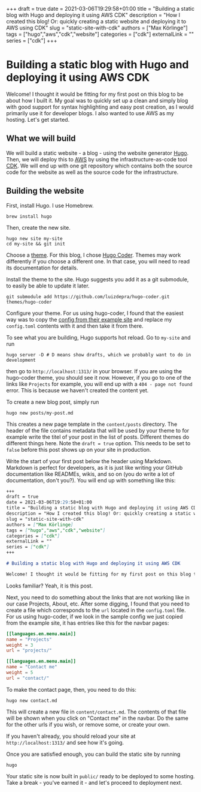 +++ 
draft = true
date = 2021-03-06T19:29:58+01:00
title = "Building a static blog with Hugo and deploying it using AWS CDK"
description = "How I created this blog! Or: quickly creating a static website and deploying it to AWS using CDK"
slug = "static-site-with-cdk"
authors = ["Max Körlinge"]
tags = ["hugo","aws","cdk","website"]
categories = ["cdk"]
externalLink = ""
series = ["cdk"]
+++

# Building a static blog with Hugo and deploying it using AWS CDK

Welcome! I thought it would be fitting for my first post on this blog to be about how I built it. My goal was to quickly set up a clean and simply blog with good support for syntax highlighting and easy post creation, as I would primarily use it for developer blogs. I also wanted to use AWS as my hosting. Let's get started.

## What we will build

We will build a static website - a blog - using the website generator [Hugo](https://gohugo.io/). Then, we will deploy this to [AWS]() by using the infrastructure-as-code tool [CDK](). We will end up with one git repository which contains both the source code for the website as well as the source code for the infrastructure.

## Building the website

First, install Hugo. I use Homebrew.

```shell
brew install hugo
```

Then, create the new site.

```shell
hugo new site my-site
cd my-site && git init
```

Choose a [theme](https://themes.gohugo.io/). For this blog, I chose [Hugo Coder](https://themes.gohugo.io/hugo-coder/). Themes may work differently if you choose a different one. In that case, you will need to read its documentation for details.

Install the theme to the site. Hugo suggests you add it as a git submodule, to easily be able to update it later.

```shell
git submodule add https://github.com/luizdepra/hugo-coder.git themes/hugo-coder
```

Configure your theme. For us using hugo-coder, I found that the easiest way was to copy the [config from their example site](https://github.com/luizdepra/hugo-coder/blob/master/exampleSite/config.toml) and replace my `config.toml` contents with it and then take it from there.

To see what you are building, Hugo supports hot reload. Go to `my-site` and run

```shell
hugo server -D # D means show drafts, which we probably want to do in development
```

then go to `http://localhost:1313/` in your browser. If you are using the hugo-coder theme, you should see it now. However, if you go to one of the links like `Projects` for example, you will end up with a `404 - page not found` error. This is because we haven't created the content yet.

To create a new blog post, simply run

```shell
hugo new posts/my-post.md
```

This creates a new page template in the `content/posts` directory. The header of the file contains metadata that will be used by your theme to for example write the titel of your post in the list of posts. Different themes do different things here. Note the `draft = true` option. This needs to be set to `false` before this post shows up on your site in production.

Write the start of your first post below the header using Markdown. Markdown is perfect for developers, as it is just like writing your GitHub documentation like READMEs, wikis, and so on (you do write a lot of documentation, don't you?). You will end up with something like this:

```markdown
+++
draft = true
date = 2021-03-06T19:29:58+01:00
title = "Building a static blog with Hugo and deploying it using AWS CDK"
description = "How I created this blog! Or: quickly creating a static website and deploying it to AWS using CDK"
slug = "static-site-with-cdk"
authors = ["Max Körlinge]
tags = ["hugo","aws","cdk","website"]
categories = ["cdk"]
externalLink = ""
series = ["cdk"]
+++

# Building a static blog with Hugo and deploying it using AWS CDK

Welcome! I thought it would be fitting for my first post on this blog to be about how I built it. My goal was to quickly set up a clean and simply blog with good support for syntax highlighting and easy post creation, as I would primarily use it for developer blogs. I also wanted to use AWS as my hosting Let's get started.
```

Looks familiar? Yeah, it is this post.

Next, you need to do something about the links that are not working like in our case Projects, About, etc. After some digging, I found that you need to create a file which corresponds to the `url` located in the `config.toml` file. For us using hugo-coder, if we look in the sample config we just copied from the example site, it has entries like this for the navbar pages:

```toml
[[languages.en.menu.main]]
name = "Projects"
weight = 3
url = "projects/"

[[languages.en.menu.main]]
name = "Contact me"
weight = 5
url = "contact/"
```

To make the contact page, then, you need to do this:

```shell
hugo new contact.md
```

This will create a new file in `content/contact.md`. The contents of that file will be shown when you click on "Contact me" in the navbar. Do the same for the other urls if you wish, or remove some, or create your own.

If you haven't already, you should reload your site at `http://localhost:1313/` and see how it's going.

Once you are satisfied enough, you can build the static site by running

```shell
hugo
```

Your static site is now built in `public/` ready to be deployed to some hosting. Take a break - you've earned it - and let's proceed to deployment next.



